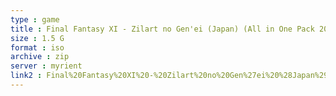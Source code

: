 ```yaml
---
type : game
title : Final Fantasy XI - Zilart no Gen'ei (Japan) (All in One Pack 2003)
size : 1.5 G
format : iso
archive : zip
server : myrient
link2 : Final%20Fantasy%20XI%20-%20Zilart%20no%20Gen%27ei%20%28Japan%29%20%28All%20in%20One%20Pack%202003%29
---
```


